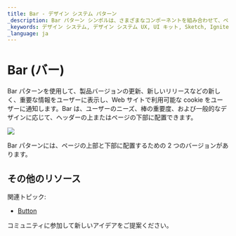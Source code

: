 ```yaml
---
title: Bar - デザイン システム パターン
_description: Bar パターン シンボルは、さまざまなコンポーネントを組み合わせて、ページの上部/下部に重要な情報または新しい情報を表示します。
_keywords: デザイン システム, デザイン システム UX, UI キット, Sketch, Ignite UI for Angular, Sketch to Angular, Angular, Angular デザイン システム, Sketch からコードをエクスポート, Angular 用のデザイン キット, Sketch HTML, Sketch to HTML, Sketch UI キット
_language: ja
---
```


# Bar (バー)

Bar パターンを使用して、製品バージョンの更新、新しいリリースなどの新しく、重要な情報をユーザーに表示し、Web サイトで利用可能な cookie をユーザーに通知します。Bar は、ユーザーのニーズ、棒の重要度、および一般的なデザインに応じて、ヘッダーの上またはページの下部に配置できます。

<img class="responsive-img" src="../images/bar.png" srcset="../images/bar@2x.png 2x" />

Bar パターンには、ページの上部と下部に配置するための 2 つのバージョンがあります。

## その他のリソース

関連トピック:

- [Button](../components/button.md)
  <div class="divider--half"></div>

コミュニティに参加して新しいアイデアをご提案ください。


